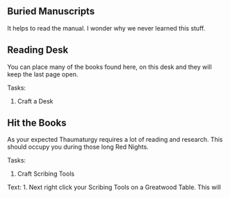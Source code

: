 Buried Manuscripts
------------------

It helps to read the manual. I wonder why we never learned this stuff.


Reading Desk
------------
You can place many of the books found here, on this desk and they will keep the last page open.

Tasks:
 1. Craft a Desk




Hit the Books
------------------------------------
As your expected Thaumaturgy requires a lot of reading and research. This should occupy you during those long Red Nights.


Tasks:
 1. Craft Scribing Tools

Text:
 1.
 Next right click your Scribing Tools on a Greatwood Table. This will
